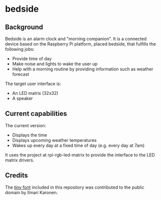 # bedside

## Background

Bedside is an alarm clock and "morning companion". It is a connected
device based on the Raspberry Pi platform, placed bedside, that fulfills
the following jobs:
* Provide time of day
* Make noise and lights to wake the user up
* Help with a morning routine by providing information such as weather
  forecast

The target user interface is:
* An LED matrix (32x32)
* A speaker

## Current capabilities

The current version:
* Displays the time
* Displays upcoming weather temperatures
* Wakes up every day at a fixed time of day (e.g. every day at 7am)

It uses the project at rpi-rgb-led-matrix to provide the interface to the LED
matrix drivers.

## Credits

The
[tiny font](https://fontstruct.com/fontstructions/show/1404325/cg-pixel-4x5-2)
included in this repository was contributed to the public domain by Ilmari
Karonen.
